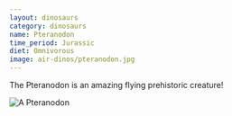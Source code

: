 ```yaml
---
layout: dinosaurs
category: dinosaurs
name: Pteranodon
time_period: Jurassic
diet: Omnivorous
image: air-dinos/pteranodon.jpg
---
```


The Pteranodon is an amazing flying prehistoric creature!

![A Pteranodon](http://mattsko.files.wordpress.com/2011/10/pteranodon.jpg)
